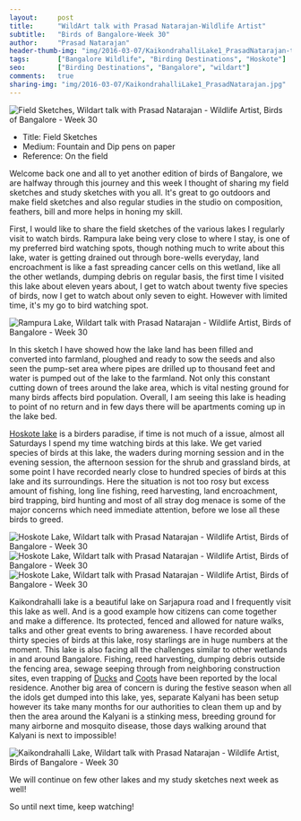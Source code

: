 ```yaml
---
layout:     post
title:      "WildArt talk with Prasad Natarajan-Wildlife Artist"
subtitle:   "Birds of Bangalore-Week 30"
author:     "Prasad Natarajan"
header-thumb-img: "img/2016-03-07/KaikondrahalliLake1_PrasadNatarajan-thumb.jpg"
tags:       ["Bangalore Wildlife", "Birding Destinations", "Hoskote"]
seo: 		["Birding Destinations", "Bangalore", "wildart"]
comments:   true
sharing-img: "img/2016-03-07/KaikondrahalliLake1_PrasadNatarajan.jpg"
---
```



<img src="{{ site.baseurl }}/img/2016-03-07/KaikondrahalliLake1_PrasadNatarajan.jpg" alt="Field Sketches, Wildart talk with Prasad Natarajan - Wildlife Artist, Birds of Bangalore - Week 30">

<p>
	<ul>
		 <li>Title: Field Sketches</li>
		 <li>Medium: Fountain and Dip pens on paper</li>
		 <li>Reference: On the field</li>
 	</ul>
</p>

<p>
Welcome back one and all to yet another edition of birds of Bangalore, we are halfway through this journey and this week I thought of sharing my field sketches and study sketches with you all. It's great to go outdoors and make field sketches and also regular studies in the studio on composition, feathers, bill and more helps in honing my skill. 
</p>

<p>
First, I would like to share the field sketches of the various lakes I regularly visit to watch birds. Rampura lake being very close to where I stay, is one of my preferred bird watching spots, though nothing much to write about this lake, water is getting drained out through bore-wells everyday, land encroachment is like a fast spreading cancer cells on this wetland, like all the other wetlands, dumping debris on regular basis, the first time I visited this lake about eleven years about, I get to watch about twenty five species of birds, now I get to watch about only seven to eight. However with limited time, it's my go to bird watching spot. 
</p>

<img src="{{ site.baseurl }}/img/2016-03-07/RampuraLake_PrasadNatarajan.jpg" alt="Rampura Lake, Wildart talk with Prasad Natarajan - Wildlife Artist, Birds of Bangalore - Week 30">

<p>
In this sketch I have showed how the lake land has been filled and converted into farmland, ploughed and ready to sow the seeds and also seen the pump-set area where pipes are drilled up to thousand feet and water is pumped out of the lake to the farmland. Not only this constant cutting down of trees around the lake area, which is vital nesting ground for many birds affects bird population. Overall, I am seeing this lake is heading to point of no return and in few days there will be apartments coming up in the lake bed.
</p>

<p>
<a href="{{ site.baseurl }}/tags/Hoskote" target="_blank">Hoskote lake</a> is a birders paradise, if time is not much of a issue, almost all Saturdays I spend my time watching birds at this lake. We get varied species of birds at this lake, the waders during morning session and in the evening session, the afternoon session for the shrub and grassland birds, at some point I have recorded nearly close to hundred species of birds at this lake and its surroundings. Here the situation is not too rosy but excess amount of fishing, long line fishing, reed harvesting, land encroachment, bird trapping, bird hunting and most of all stray dog menace is some of the major concerns which need immediate attention, before we lose all these birds to greed.
</p>

<img src="{{ site.baseurl }}/img/2016-03-07/HoskoteLake_PrasadNatarajan.jpg" alt="Hoskote Lake, Wildart talk with Prasad Natarajan - Wildlife Artist, Birds of Bangalore - Week 30">

<img src="{{ site.baseurl }}/img/2016-03-07/HoskoteLake_1_PrasadNatarajan.jpg" alt="Hoskote Lake, Wildart talk with Prasad Natarajan - Wildlife Artist, Birds of Bangalore - Week 30">

<img src="{{ site.baseurl }}/img/2016-03-07/HoskoteLake2_PrasadNatarajan.jpg" alt="Hoskote Lake, Wildart talk with Prasad Natarajan - Wildlife Artist, Birds of Bangalore - Week 30">

<p>
Kaikondrahalli lake is a beautiful lake on Sarjapura road and I frequently visit this lake as well. And is a good example how citizens can come together and make a difference. Its protected, fenced and allowed for nature walks, talks and other great events to bring awareness. I have recorded about thirty species of birds at this lake, rosy starlings are in huge numbers at the moment. This lake is also facing all the challenges similar to other wetlands in and around Bangalore. Fishing, reed harvesting, dumping debris outside the fencing area, sewage seeping through from neighboring construction sites, even trapping of <a href="{{ site.baseurl }}/wildart/2015-09-14-Spot-billedDuck.html" target="_blank">Ducks</a> and <a href="{{ site.baseurl }}/wildart/2015-08-10-CommonCoot.html" target="_blank">Coots</a> have been reported by the local residence. Another big area of concern is during the festive season when all the idols get dumped into this lake, yes, separate Kalyani has been setup however its take many months for our authorities to clean them up and by then the area around the Kalyani is a stinking mess, breeding ground for many airborne and mosquito disease, those days walking around that Kalyani is next to impossible!
</p>

<img src="{{ site.baseurl }}/img/2016-03-07/KaikondrahalliLake_PrasadNatarajan.jpg" alt="Kaikondrahalli Lake, Wildart talk with Prasad Natarajan - Wildlife Artist, Birds of Bangalore - Week 30">

<p>
We will continue on few other lakes and my study sketches next week as well!
</p>

<p>
So until next time, keep watching!
</p>